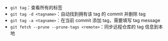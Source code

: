 - `git tag`：查看所有的标签
- `git tag -d <tagname>`：自动找到拥有该 tag 的 commit 并删除 tag
- `git tag -a <tagname>`：在当前 commit 添加 tag，需要填写 tag message
- `git fetch --prune --prune-tags <remote>`：同步远程仓库的 tag 信息到本地

